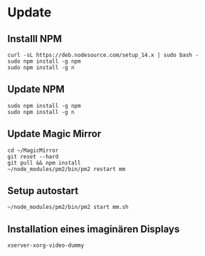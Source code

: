 # Update
## Installl NPM
```
curl -sL https://deb.nodesource.com/setup_14.x | sudo bash -
sudo npm install -g npm
sudo npm install -g n
```
## Update NPM
```
sudo npm install -g npm
sudo npm install -g n
```
## Update Magic Mirror
```
cd ~/MagicMirror
git reset --hard
git pull && npm install
~/node_modules/pm2/bin/pm2 restart mm
```
## Setup autostart
```
~/node_modules/pm2/bin/pm2 start mm.sh
```
## Installation eines imaginären Displays
```
xserver-xorg-video-dummy
```
